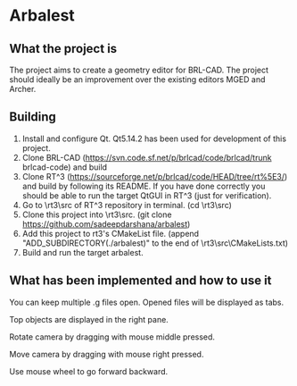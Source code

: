 # Arbalest

## What the project is
The project aims to create a geometry editor for BRL-CAD. The project should ideally be an improvement over the existing editors MGED and Archer.

## Building
1. Install and configure Qt. Qt5.14.2 has been used for development of this project.
2. Clone BRL-CAD (https://svn.code.sf.net/p/brlcad/code/brlcad/trunk brlcad-code) and build
3. Clone RT^3 (https://sourceforge.net/p/brlcad/code/HEAD/tree/rt%5E3/) and build by following its README. If you have done correctly you should be able to run the target QtGUI in RT^3 (just for verification).
4. Go to \rt3\src of RT^3 repository in terminal. (cd \rt3\src)
5. Clone this project into \rt3\src. (git clone https://github.com/sadeepdarshana/arbalest)
6. Add this project to rt3's CMakeList file. (append "ADD_SUBDIRECTORY(./arbalest)" to the end of \rt3\src\CMakeLists.txt)
7. Build and run the target arbalest.

## What has been implemented and how to use it
You can keep multiple .g files open. Opened files will be displayed as tabs.

Top objects are displayed in the right pane.

Rotate camera by dragging with mouse middle pressed.

Move camera by dragging with mouse right pressed.

Use mouse wheel to go forward backward.

